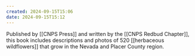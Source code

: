 ```yaml
---
created: 2024-09-15T15:06
date: 2024-09-15T15:12
---
```

Published by [[CNPS Press]] and written by the [[CNPS Redbud Chapter]], this book includes descriptions and photos of 520 [[herbaceous wildflowers]] that grow in the Nevada and Placer County region.